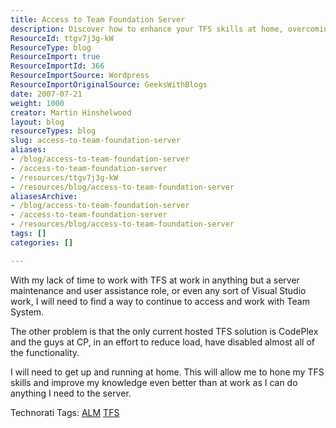 ```yaml
---
title: Access to Team Foundation Server
description: Discover how to enhance your TFS skills at home, overcoming limitations of hosted solutions. Unlock the full potential of Team Foundation Server today!
ResourceId: ttgv7j3g-kW
ResourceType: blog
ResourceImport: true
ResourceImportId: 366
ResourceImportSource: Wordpress
ResourceImportOriginalSource: GeeksWithBlogs
date: 2007-07-21
weight: 1000
creator: Martin Hinshelwood
layout: blog
resourceTypes: blog
slug: access-to-team-foundation-server
aliases:
- /blog/access-to-team-foundation-server
- /access-to-team-foundation-server
- /resources/ttgv7j3g-kW
- /resources/blog/access-to-team-foundation-server
aliasesArchive:
- /blog/access-to-team-foundation-server
- /access-to-team-foundation-server
- /resources/blog/access-to-team-foundation-server
tags: []
categories: []

---
```

With my lack of time to work with TFS at work in anything but a server maintenance and user assistance role, or even any sort of Visual Studio work, I will need to find a way to continue to access and work with Team System.

The other problem is that the only current hosted TFS solution is CodePlex and the guys at CP, in an effort to reduce load, have disabled almost all of the functionality.

I will need to get up and running at home. This will allow me to hone my TFS skills and improve my knowledge even better than at work as I can do anything I need to the server.

Technorati Tags: [ALM](http://technorati.com/tags/ALM) [TFS](http://technorati.com/tags/TFS)
